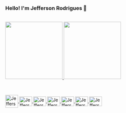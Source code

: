 ### Hello! I'm Jefferson Rodrigues 👋
          
<br>

<div>
  <a href="https://github.com/jefferson29rodrigues">
  <img height="180em" src="https://github-readme-stats.vercel.app/api?username=jefferson29rodrigues&show_icons=true&theme=highcontrast,&include_all_commits=true,&count_private=true"/>
  <img height="180em" src="https://github-readme-stats.vercel.app/api/top-langs/?username=jefferson29rodrigues&layout=compact&langs_count=7&theme=highcontrast,"/>
    </div>

##
<div style="display: inline_block"><br>
  <img align="center" alt="Jefferson-Git" height="40" width="40" src="https://cdn.jsdelivr.net/gh/devicons/devicon/icons/microsoftsqlserver/microsoftsqlserver-plain-wordmark.svg" />  
  <img align="center" alt="Jefferson-CSharp" height="30" width="40" src="https://cdn.jsdelivr.net/gh/devicons/devicon/icons/csharp/csharp-original.svg" />
  <img align="center" alt="Jefferson-DotNet" height="30" width="40" src="https://cdn.jsdelivr.net/gh/devicons/devicon/icons/dot-net/dot-net-original-wordmark.svg" />
  <img align="center" alt="Jefferson-Angular" height="30" width="40" src="https://cdn.jsdelivr.net/gh/devicons/devicon/icons/angularjs/angularjs-original.svg" />
  <img align="center" alt="Jefferson-GitLab" height="30" width="40" src="https://cdn.jsdelivr.net/gh/devicons/devicon/icons/gitlab/gitlab-original.svg" />
  <img align="center" alt="Jefferson-NodeJS" height="30" width="40" src="https://cdn.jsdelivr.net/gh/devicons/devicon/icons/git/git-original.svg" />
  <img align="center" alt="Jefferson-NodeJS" height="30" width="40" src="https://cdn.jsdelivr.net/gh/devicons/devicon/icons/javascript/javascript-original.svg" />
</div>
